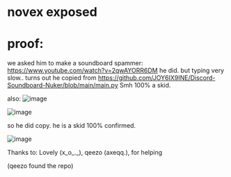 # novex exposed 

# proof:

we asked him to make a soundboard spammer:
<https://www.youtube.com/watch?v=2qwAYORR6DM>
he did. but typing very slow.. turns out he copied from <https://github.com/JOY6IX9INE/Discord-Soundboard-Nuker/blob/main/main.py> Smh 100% a skid.

also:
![image](https://github.com/user-attachments/assets/9d537332-3e65-47cd-a934-f560f0bdc628)

![image](https://github.com/user-attachments/assets/1c3625e4-b5bb-434f-ae55-e94fa465ab8b)

so he did copy. he is a skid 100% confirmed.

![image](https://github.com/user-attachments/assets/2e9fb6f2-34ea-4c2d-b740-db0a6bc03bec)

Thanks to: Lovely (x_o_._), qeezo (axeqq.), for helping

(qeezo found the repo)


